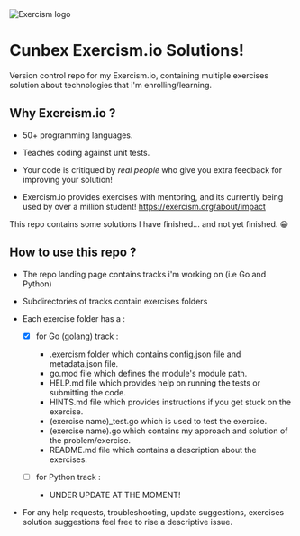 <picture>
  <img alt="Exercism logo" background-color = "whitesmoke" src="https://upload.wikimedia.org/wikipedia/commons/thumb/c/c1/Exercism-logo.svg/2560px-Exercism-logo.svg.png">
</picture>

# Cunbex Exercism.io Solutions!

Version control repo for my Exercism.io, containing multiple exercises solution about technologies that i'm enrolling/learning.

## Why Exercism.io ?

- 50+ programming languages.

- Teaches coding against unit tests.

- Your code is critiqued by _real people_ who give you extra feedback for improving your solution!

- Exercism.io provides exercises with mentoring, and its currently being used by over a million student! https://exercism.org/about/impact

This repo contains some solutions I have finished... and not yet finished. 😁

## How to use this repo ?

- The repo landing page contains tracks i'm working on (i.e Go and Python)

- Subdirectories of tracks contain exercises folders

- Each exercise folder has a :

  - [x] for Go (golang) track :

    - .exercism folder which contains config.json file and metadata.json file.
    - go.mod file which defines the module's module path.
    - HELP.md file which provides help on running the tests or submitting the code.
    - HINTS.md file which provides instructions if you get stuck on the exercise.
    - \(exercise name)\_test.go which is used to test the exercise.
    - \(exercise name).go which contains my approach and solution of the problem/exercise.
    - README.md file which contains a description about the exercises.

  - [ ] for Python track :
    - UNDER UPDATE AT THE MOMENT!

- For any help requests, troubleshooting, update suggestions, exercises solution suggestions feel free to rise a descriptive issue.
